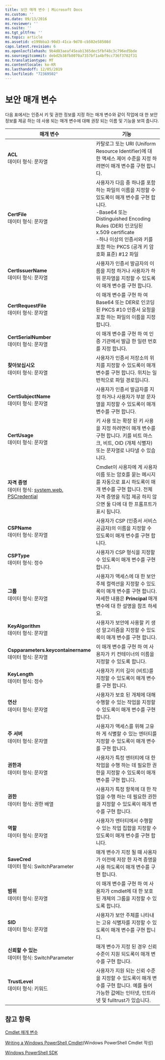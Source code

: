 ```yaml
---
title: 보안 매개 변수 | Microsoft Docs
ms.custom: ''
ms.date: 09/13/2016
ms.reviewer: ''
ms.suite: ''
ms.tgt_pltfrm: ''
ms.topic: article
ms.assetid: e199bba3-90d3-41ca-9d78-cb502e58508d
caps.latest.revision: 6
ms.openlocfilehash: 9b4d83aeaf45eab1365dec5fbf48c3c796ed5bde
ms.sourcegitcommit: debd2b38fb8070a7357bf1a4bf9cc736f3702f31
ms.translationtype: MT
ms.contentlocale: ko-KR
ms.lasthandoff: 12/05/2019
ms.locfileid: "72369502"
---
```

# <a name="security-parameters"></a>보안 매개 변수

다음 표에서는 인증서 키 및 권한 정보를 지정 하는 매개 변수와 같이 작업에 대 한 보안 정보를 제공 하는 데 사용 되는 매개 변수에 대해 권장 되는 이름 및 기능을 보여 줍니다.

|매개 변수|기능|
|---|---|
|**ACL**<br>데이터 형식: 문자열|카탈로그 또는 URI (Uniform Resource Identifier)에 대 한 액세스 제어 수준을 지정 하려면이 매개 변수를 구현 합니다.|
|**CertFile**<br>데이터 형식: 문자열|사용자가 다음 중 하나를 포함 하는 파일의 이름을 지정할 수 있도록이 매개 변수를 구현 합니다.<br>-Base64 또는 Distinguished Encoding Rules (DER) 인코딩된 x.509 certificate<br>-하나 이상의 인증서와 키를 포함 하는 PKCS (공개 키 암호화 표준) #12 파일|
|**CertIssuerName**<br>데이터 형식: 문자열|사용자가 인증서 발급자의 이름을 지정 하거나 사용자가 하위 문자열을 지정할 수 있도록이 매개 변수를 구현 합니다.|
|**CertRequestFile**<br>데이터 형식: 문자열|이 매개 변수를 구현 하 여 Base64 또는 DER로 인코딩된 PKCS #10 인증서 요청을 포함 하는 파일의 이름을 지정 합니다.|
|**CertSerialNumber**<br>데이터 형식: 문자열|이 매개 변수를 구현 하 여 인증 기관에서 발급 한 일련 번호를 지정 합니다.|
|**찾아보십시오**<br>데이터 형식: 문자열|사용자가 인증서 저장소의 위치를 지정할 수 있도록이 매개 변수를 구현 합니다. 위치는 일반적으로 파일 경로입니다.|
|**CertSubjectName**<br>데이터 형식: 문자열|사용자가 인증서 발급자를 지정 하거나 사용자가 부분 문자열을 지정할 수 있도록이 매개 변수를 구현 합니다.|
|**CertUsage**<br>데이터 형식: 문자열|키 사용 또는 확장 된 키 사용을 지정 하려면이 매개 변수를 구현 합니다. 키를 비트 마스크, 비트, OID (개체 식별자) 또는 문자열로 나타낼 수 있습니다.|
|**자격 증명**<br>데이터 형식: [system.web. PSCredential](/dotnet/api/System.Management.Automation.PSCredential)|Cmdlet이 사용자에 게 사용자 이름 또는 암호를 묻는 메시지를 자동으로 표시 하도록이 매개 변수를 구현 합니다. 전체 자격 증명을 직접 제공 하지 않으면 둘 다에 대 한 프롬프트가 표시 됩니다.|
|**CSPName**<br>데이터 형식: 문자열|사용자가 CSP (인증서 서비스 공급자)의 이름을 지정할 수 있도록이 매개 변수를 구현 합니다.|
|**CSPType**<br>데이터 형식: 정수|사용자가 CSP 형식을 지정할 수 있도록이 매개 변수를 구현 합니다.|
|**그룹**<br>데이터 형식: 문자열|사용자가 액세스에 대 한 보안 주체 컬렉션을 지정할 수 있도록이 매개 변수를 구현 합니다. 자세한 내용은 **Principal** 매개 변수에 대 한 설명을 참조 하세요.|
|**KeyAlgorithm**<br>데이터 형식: 문자열|사용자가 보안에 사용할 키 생성 알고리즘을 지정할 수 있도록이 매개 변수를 구현 합니다.|
|**Cspparameters.keycontainername**<br>데이터 형식: 문자열|이 매개 변수를 구현 하 여 사용자가 키 컨테이너의 이름을 지정할 수 있도록 합니다.|
|**KeyLength**<br>데이터 형식: 정수|사용자가 키의 길이 (비트)를 지정할 수 있도록이 매개 변수를 구현 합니다.|
|**연산**<br>데이터 형식: 문자열|사용자가 보호 된 개체에 대해 수행할 수 있는 작업을 지정할 수 있도록이 매개 변수를 구현 합니다.|
|**주 서버**<br>데이터 형식: 문자열|사용자가 액세스를 위해 고유 하 게 식별할 수 있는 엔터티를 지정할 수 있도록이 매개 변수를 구현 합니다.|
|**권한과**<br>데이터 형식: 문자열|사용자가 특정 엔터티에 대 한 작업을 수행 하는 데 필요한 권한을 지정할 수 있도록이 매개 변수를 구현 합니다.|
|**권한**<br>데이터 형식: 권한 배열|사용자가 특정 항목에 대 한 작업을 수행 하는 데 필요한 권한을 지정할 수 있도록이 매개 변수를 구현 합니다.|
|**역할**<br>데이터 형식: 문자열|사용자가 엔터티에서 수행할 수 있는 작업 집합을 지정할 수 있도록이 매개 변수를 구현 합니다.|
|**SaveCred**<br>데이터 형식: SwitchParameter|매개 변수가 지정 될 때 사용자가 이전에 저장 한 자격 증명을 사용 하도록이 매개 변수를 구현 합니다.|
|**범위**<br>데이터 형식: 문자열|이 매개 변수를 구현 하 여 사용자가 cmdlet에 대 한 보호 된 개체의 그룹을 지정할 수 있도록 합니다.|
|**SID**<br>데이터 형식: 문자열|사용자가 보안 주체를 나타내는 고유 식별자를 지정할 수 있도록이 매개 변수를 구현 합니다.|
|**신뢰할 수 있는**<br>데이터 형식: SwitchParameter|매개 변수가 지정 된 경우 신뢰 수준이 지원 되도록이 매개 변수를 구현 합니다.|
|**TrustLevel**<br>데이터 형식: 키워드|사용자가 지원 되는 신뢰 수준을 지정할 수 있도록이 매개 변수를 구현 합니다. 예를 들어 가능한 값에는 인터넷, 인트라넷 및 fulltrust가 있습니다.|

## <a name="see-also"></a>참고 항목

[Cmdlet 매개 변수](./cmdlet-parameters.md)

[Writing a Windows PowerShell Cmdlet](./writing-a-windows-powershell-cmdlet.md)(Windows PowerShell Cmdlet 작성)

[Windows PowerShell SDK](../windows-powershell-reference.md)
